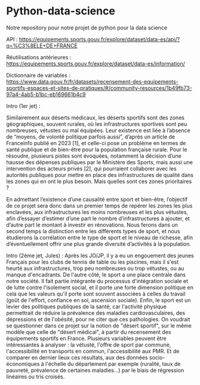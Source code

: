 # Python-data-science
Notre repository pour notre projet de python pour la data science

API : https://equipements.sports.gouv.fr/explore/dataset/data-es/api/?q=%C3%8ELE+DE+FRANCE

Réutilisations antérieures : https://equipements.sports.gouv.fr/explore/dataset/data-es/information/

Dictionnaire de variables : https://www.data.gouv.fr/fr/datasets/recensement-des-equipements-sportifs-espaces-et-sites-de-pratiques/#/community-resources/1b49fb73-97a4-4ab5-b1bc-eb169661b4c9

Intro (1er jet) : 

Similairement aux déserts médicaux, les déserts sportifs sont des zones géographiques, souvent rurales, où les infrastructures sportives sont peu nombreuses, vétustes ou mal équipées. Leur existence est liée à l’absence de “moyens, de volonté politique parfois aussi”, d’après un article de Franceinfo publié en 2023 [1], et celle-ci pose un problème en termes de santé publique et de bien-être pour la population française rurale. Pour le résoudre, plusieurs pistes sont évoquées, notamment la décision d’une hausse des dépenses publiques par le Ministère des Sports, mais aussi une intervention des acteurs privés [2], qui pourraient collaborer avec les autorités publiques pour mettre en place des infrastructures de qualité dans les zones qui en ont le plus besoin. Mais quelles sont ces zones prioritaires ? 

En admettant l’existence d’une causalité entre sport et bien-être, l’objectif de ce projet sera donc dans un premier temps de repérer les zones les plus enclavées, aux infrastructures les moins nombreuses et les plus vétustes, afin d’essayer d’estimer d’une part le nombre d’infrastructures à ajouter, et d’autre part le montant à investir en rénovations. Nous ferons dans un second temps la distinction entre les différents types de sport, et nous étudierons la corrélation entre le type de sport et le niveau de richesse, afin d’éventuellement offrir une plus grande diversité d’activités à la population.

Intro (2ème jet, Jules) : 
Après les JO/JP, il y a eu un engouement des jeunes Français pour les clubs de tennis de table ou les piscines, mais il s'est heurté aux infrastructures, trop peu nombreuses ou trop vétustes, ou au manque d'encadrants.
De l'autre côté, le sport a une place centrale dans notre société. Il fait partie intégrante du processus d'intégration sociale et de lutte contre l'isolement social, et il porte une forte dimension politique en cela que les valeurs qu'il porte sont souvent associées à celles du travail (goût de l'effort, confiance en soi, ascension sociale). Enfin, le sport est un levier des politiques publiques de la santé, car l'activité physique permettrait de réduire la prévalence des maladies cardiovasculaires, des dépressions et de l'obésité, pour ne citer que ces pathologies. 
On voudrait se questionner dans ce projet sur la notion de "désert sportif", sur le même modèle que celle de "désert médical", à partir du recensement des équipements sportifs en France. Plusieurs variables peuvent être intéressantes à analyser : la vétusté, l'offre de sport par commune, l'accessibilité en transports en commun, l'accessibilité aux PMR. Et de comparer en dernier lieux ces résultats, aux des données socio-économiques à l'échelle du département par exemple (ruralité, taux de pauvreté, prévalence de certaines maladies...) par le biais de régression linéaires ou tris croisés.
